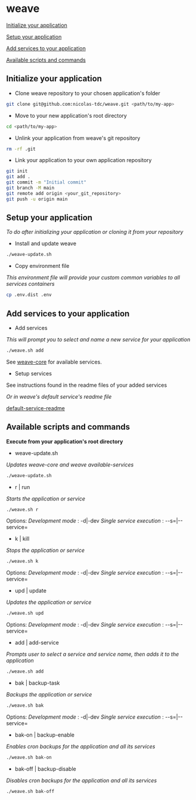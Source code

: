 # weave

[Initialize your application](#initialize-your-application)

[Setup your application](#setup-your-application)

[Add services to your application](#add-services-to-your-application)

[Available scripts and commands](#available-scripts-and-commands)

## Initialize your application

- Clone weave repository to your chosen application's folder
```bash
git clone git@github.com:nicolas-tdc/weave.git <path/to/my-app>
```

- Move to your new application's root directory
```bash
cd <path/to/my-app>
```

- Unlink your application from weave's git repository
```bash
rm -rf .git
```

- Link your application to your own application repository
```bash
git init
git add .
git commit -m "Initial commit"
git branch -M main
git remote add origin <your_git_repository>
git push -u origin main
```

## Setup your application   
*To do after initializing your application or cloning it from your repository*

- Install and update weave
```bash
./weave-update.sh
```

- Copy environment file

*This environment file will provide your custom common variables to all services containers*
```bash
cp .env.dist .env
```

## Add services to your application

- Add services

*This will prompt you to select and name a new service for your application*
```bash
./weave.sh add
```
See [weave-core](https://github.com/nicolas-tdc/weave-core) for available services.

- Setup services

See instructions found in the readme files of your added services

*Or in weave's default service's readme file*

[default-service-readme](https://github.com/nicolas-tdc/weave-core/blob/main/default-service/README.md)

## Available scripts and commands
**Execute from your application's root directory**

- weave-update.sh

*Updates weave-core and weave available-services*
```bash
./weave-update.sh
```

- r | run

*Starts the application or service*
```bash
./weave.sh r
```
Options:
*Development mode* : -d|-dev
*Single service execution* : --s=<service-name>|--service=<service-name>

- k | kill

*Stops the application or service*
```bash
./weave.sh k
```
Options:
*Development mode* : -d|-dev
*Single service execution* : --s=<service-name>|--service=<service-name>

- upd | update

*Updates the application or service*
```bash
./weave.sh upd
```
Options:
*Development mode* : -d|-dev
*Single service execution* : --s=<service-name>|--service=<service-name>

- add | add-service

*Prompts user to select a service and service name, then adds it to the application*
```bash
./weave.sh add
```

- bak | backup-task

*Backups the application or service*
```bash
./weave.sh bak
```
Options:
*Development mode* : -d|-dev
*Single service execution* : --s=<service-name>|--service=<service-name>

- bak-on | backup-enable

*Enables cron backups for the application and all its services*
```bash
./weave.sh bak-on
```

- bak-off | backup-disable

*Disables cron backups for the application and all its services*
```bash
./weave.sh bak-off
```
